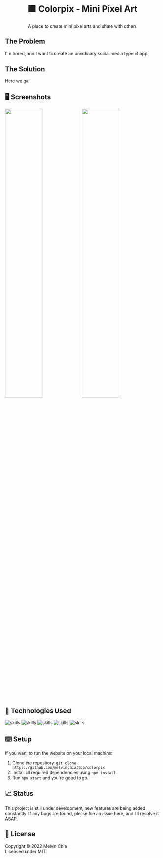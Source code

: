 <center><h1 align="center">🟪 Colorpix - Mini Pixel Art</h1></center>

<p align="center">A place to create mini pixel arts and share with others</p>

## The Problem

I'm bored, and I want to create an unordinary social media type of app.

## The Solution

Here we go.

## 🖥 Screenshots

<div>

<img width="49%" src="https://github.com/melvinchia3636/colorpix/assets/64565584/17f63f25-4f58-4f03-bf4b-824ecfce9cbe" />
<img width="49%" src="https://github.com/melvinchia3636/colorpix/assets/64565584/ab5a8ce3-8828-412b-8e3a-cb2d54650d5b" />
  
</div>

## 🔬 Technologies Used 

![skills](https://img.shields.io/badge/-JAVASCRIPT-FF0000?style=for-the-badge&logo=javascript&logoColor=white&color=red)
![skills](https://img.shields.io/badge/-HTML-FF0000?style=for-the-badge&logo=html5&logoColor=white&color=green)
![skills](https://img.shields.io/badge/-CSS-FF0000?style=for-the-badge&logo=css3&logoColor=white&color=indigo)
![skills](https://img.shields.io/badge/-TAILWIND_CSS-FF0000?style=for-the-badge&logo=tailwindcss&logoColor=white&color=22D3EE)
![skills](https://img.shields.io/badge/-REACT_JS-FF0000?style=for-the-badge&logo=react&logoColor=white&color=38BDF8)

## ⌨️ Setup

If you want to run the website on your local machine:
1. Clone the repository: `git clone https://github.com/melvinchia3636/colorpix`
2. Install all required dependencies using `npm install`
4. Run `npm start` and you're good to go.

## 📈 Status

This project is still under development, new features are being added constantly. If any bugs are found, please file an issue here, and I'll resolve it ASAP.

## 📄 License

Copyright © 2022 Melvin Chia<br/>
Licensed under MIT.

